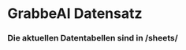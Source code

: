 





















































# GrabbeAI Datensatz





### Die aktuellen Datentabellen sind in /sheets/


